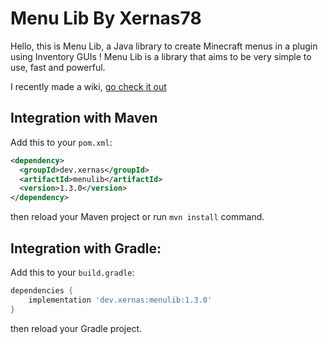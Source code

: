 # Menu Lib By Xernas78

Hello, this is Menu Lib, a Java library to create Minecraft menus in a plugin using Inventory GUIs !
Menu Lib is a library that aims to be very simple to use, fast and powerful.

I recently made a wiki, [go check it out](https://github.com/Xernas78/menu-lib/wiki)

## Integration with Maven

Add this to your `pom.xml`:
```xml
<dependency>
  <groupId>dev.xernas</groupId>
  <artifactId>menulib</artifactId>
  <version>1.3.0</version>
</dependency>
```
then reload your Maven project or run `mvn install` command.

## Integration with Gradle:

Add this to your `build.gradle`:

```groovy
dependencies {
    implementation 'dev.xernas:menulib:1.3.0'
}
```
then reload your Gradle project.
